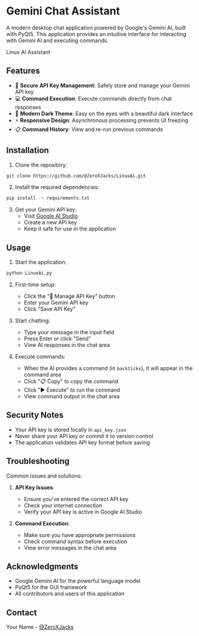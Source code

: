 # Gemini Chat Assistant

A modern desktop chat application powered by Google's Gemini AI, built with PyQt5. This application provides an intuitive interface for interacting with Gemini AI and executing commands.

Linux AI Assistant

## Features
- 🔑 **Secure API Key Management**: Safely store and manage your Gemini API key
- 💻 **Command Execution**: Execute commands directly from chat responses
- 🎨 **Modern Dark Theme**: Easy on the eyes with a beautiful dark interface
- ⚡ **Responsive Design**: Asynchronous processing prevents UI freezing
- 📋 **Command History**: View and re-run previous commands

## Installation

1. Clone the repository:
```bash
git clone https://github.com/@ZeroXJacks/LinuxAi.git
```

2. Install the required dependencies:
```bash
pip install -r requirements.txt
```

3. Get your Gemini API key:
   - Visit [Google AI Studio](https://makersuite.google.com/app/apikey)
   - Create a new API key
   - Keep it safe for use in the application

## Usage

1. Start the application:
```bash
python LinuxAi.py
```

2. First-time setup:
   - Click the "🔑 Manage API Key" button
   - Enter your Gemini API key
   - Click "Save API Key"

3. Start chatting:
   - Type your message in the input field
   - Press Enter or click "Send"
   - View AI responses in the chat area

4. Execute commands:
   - When the AI provides a command (in ```backticks```), it will appear in the command area
   - Click "📋 Copy" to copy the command
   - Click "▶ Execute" to run the command
   - View command output in the chat area

## Security Notes

- Your API key is stored locally in `api_key.json`
- Never share your API key or commit it to version control
- The application validates API key format before saving

## Troubleshooting

Common issues and solutions:

1. **API Key Issues**:
   - Ensure you've entered the correct API key
   - Check your internet connection
   - Verify your API key is active in Google AI Studio

2. **Command Execution**:
   - Make sure you have appropriate permissions
   - Check command syntax before execution
   - View error messages in the chat area


## Acknowledgments

- Google Gemini AI for the powerful language model
- PyQt5 for the GUI framework
- All contributors and users of this application

## Contact

Your Name - [@ZeroXJacks](https://twitter.com/@ZeroXJacks)

